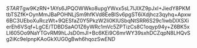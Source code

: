 $START$gw9KzRN+1AYs6JPQOWWko8upgYWxx5sL7lJIXZ9pJxI+JiedY8PKMtbTSZfK+OynMmJBaPOHNLjSm9hfKVd8EeBlSv6pgST6iXdjhcz3qyhq+Apxw6BC3UEboXuRczWt+9QESfaZ0Y5PkzW2li0KIUSbqNtSRR6S29c1iwbDlXSXierEh6VSqf+LgCE/TDBDSaAO1Z6yWRc1mVc5ZPTizCs8C1oqyp94y+Z6BK5xLI605Oo9NaYTGvRM9hLJsD0mJI+Bc6KEi9C6mrWY39sxhDCZqpN8LHQvSg2iKc9eIpnpKAoGkXUG0gBwh6hqozSw$END$